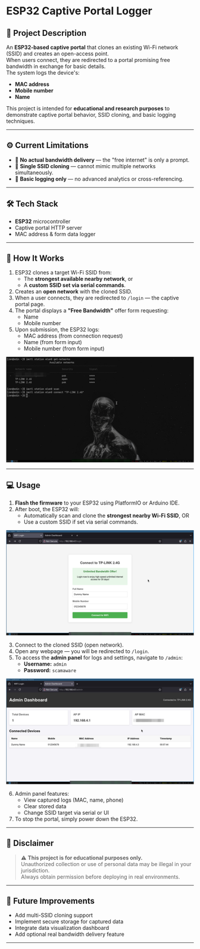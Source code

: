 # ESP32 Captive Portal Logger

## 📌 Project Description
An **ESP32-based captive portal** that clones an existing Wi-Fi network (SSID) and creates an open-access point.  
When users connect, they are redirected to a portal promising free bandwidth in exchange for basic details.  
The system logs the device's:
- **MAC address**
- **Mobile number**
- **Name**

This project is intended for **educational and research purposes** to demonstrate captive portal behavior, SSID cloning, and basic logging techniques.

---

## ⚙️ Current Limitations
- 🚫 **No actual bandwidth delivery** — the "free internet" is only a prompt.  
- 🔄 **Single SSID cloning** — cannot mimic multiple networks simultaneously.  
- 📄 **Basic logging only** — no advanced analytics or cross-referencing.  

---

## 🛠️ Tech Stack
- **ESP32** microcontroller  
- Captive portal HTTP server  
- MAC address & form data logger  

---

## 📂 How It Works
1. ESP32 clones a target Wi-Fi SSID from:
   - The **strongest available nearby network**, or  
   - A **custom SSID set via serial commands**.  
2. Creates an **open network** with the cloned SSID.  
3. When a user connects, they are redirected to `/login` — the captive portal page.  
4. The portal displays a **"Free Bandwidth"** offer form requesting:
   - Name  
   - Mobile number  
5. Upon submission, the ESP32 logs:
   - MAC address (from connection request)  
   - Name (from form input)  
   - Mobile number (from form input)  

![Wi-Fi Scan](./images/wifi_scan.jpeg)

---

## 💻 Usage
1. **Flash the firmware** to your ESP32 using PlatformIO or Arduino IDE.  
2. After boot, the ESP32 will:
   - Automatically scan and clone the **strongest nearby Wi-Fi SSID**, OR  
   - Use a custom SSID if set via serial commands.  

![Captive Portal](./images/captive.jpeg)

3. Connect to the cloned SSID (open network).  
4. Open any webpage — you will be redirected to `/login`.  
5. To access the **admin panel** for logs and settings, navigate to `/admin`:  
   - **Username:** `admin`  
   - **Password:** `scamaware`  

![Admin Panel](./images/admin.jpeg)

6. Admin panel features:
   - View captured logs (MAC, name, phone)  
   - Clear stored data  
   - Change SSID target via serial or UI  
7. To stop the portal, simply power down the ESP32.

---

## 📜 Disclaimer
> ⚠️ **This project is for educational purposes only.**  
> Unauthorized collection or use of personal data may be illegal in your jurisdiction.  
> Always obtain permission before deploying in real environments.

---

## 🚀 Future Improvements
- Add multi-SSID cloning support  
- Implement secure storage for captured data  
- Integrate data visualization dashboard  
- Add optional real bandwidth delivery feature  

---


